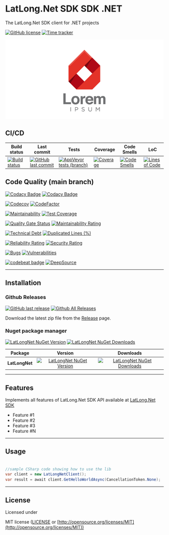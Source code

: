 # LatLong.Net SDK SDK .NET

The LatLong.Net SDK client for .NET projects

[![GitHub license](https://img.shields.io/github/license/guibranco/LatLongNet-SDK-dotnet)](https://github.com/guibranco/LatLongNet-SDK-dotnet)
[![Time tracker](https://wakatime.com/badge/github/guibranco/LatLongNet-SDK-dotnet.svg)](https://wakatime.com/badge/github/guibranco/LatLongNet-SDK-dotnet)

![LatLong.Net SDK logo](logo.png)

## CI/CD

| Build status | Last commit | Tests | Coverage | Code Smells | LoC |
|--------------|-------------|-------|-------|-------|-------|
| [![Build status](https://ci.appveyor.com/api/projects/status/gajgtkyir3osymm9?svg=true)](https://ci.appveyor.com/project/guibranco/LatLongNet-SDK-dotnet) | [![GitHub last commit](https://img.shields.io/github/last-commit/guibranco/LatLongNet-SDK-dotnet/main)](https://github.com/guibranco/LatLongNet-SDK-dotnet) | [![AppVeyor tests (branch)](https://img.shields.io/appveyor/tests/guibranco/LatLongNet-SDK-dotnet/main?compact_message)](https://ci.appveyor.com/project/guibranco/LatLongNet-SDK-dotnet/branch/main/tests) | [![Coverage](https://sonarcloud.io/api/project_badges/measure?project=guibranco_LatLongNet-SDK-dotnet&metric=coverage&branch=main)](https://sonarcloud.io/dashboard?id=guibranco_LatLongNet-SDK-dotnet) | [![Code Smells](https://sonarcloud.io/api/project_badges/measure?project=guibranco_LatLongNet-SDK-dotnet&metric=code_smells&branch=main)](https://sonarcloud.io/dashboard?id=guibranco_LatLongNet-SDK-dotnet) | [![Lines of Code](https://sonarcloud.io/api/project_badges/measure?project=guibranco_LatLongNet-SDK-dotnet&metric=ncloc&branch=main)](https://sonarcloud.io/dashboard?id=guibranco_LatLongNet-SDK-dotnet) |

## Code Quality (main branch)

[![Codacy Badge](https://app.codacy.com/project/badge/Grade/7c0a9bfd74c24d47b015e4e9785a74fa)](https://www.codacy.com/gh/guibranco/LatLongNet-SDK-dotnet/dashboard?utm_source=github.com&amp;utm_medium=referral&amp;utm_content=gguibranco/LatLongNet-SDK-dotnet&amp;utm_campaign=Badge_Grade)
[![Codacy Badge](https://app.codacy.com/project/badge/Coverage/7c0a9bfd74c24d47b015e4e9785a74fa)](https://www.codacy.com/gh/guibranco/LatLongNet-SDK-dotnet/dashboard?utm_source=github.com&utm_medium=referral&utm_content=guibranco/LatLongNet-SDK-dotnet&utm_campaign=Badge_Coverage)

[![Codecov](https://codecov.io/gh/guibranco/LatLongNet-SDK-dotnet/branch/main/graph/badge.svg)](https://codecov.io/gh/guibranco/LatLongNet-SDK-dotnet)
[![CodeFactor](https://www.codefactor.io/repository/github/guibranco/LatLongNet-SDK-dotnet/badge)](https://www.codefactor.io/repository/github/guibranco/LatLongNet-SDK-dotnet)

[![Maintainability](https://api.codeclimate.com/v1/badges/a24886957019038efa02/maintainability)](https://codeclimate.com/github/guibranco/LatLongNet-SDK-dotnet/maintainability)
[![Test Coverage](https://api.codeclimate.com/v1/badges/a24886957019038efa02/test_coverage)](https://codeclimate.com/github/guibranco/LatLongNet-SDK-dotnet/test_coverage)

[![Quality Gate Status](https://sonarcloud.io/api/project_badges/measure?project=guibranco_LatLongNet-SDK-dotnet&metric=alert_status)](https://sonarcloud.io/dashboard?id=guibranco_LatLongNet-SDK-dotnet)
[![Maintainability Rating](https://sonarcloud.io/api/project_badges/measure?project=guibranco_LatLongNet-SDK-dotnet&metric=sqale_rating)](https://sonarcloud.io/dashboard?id=guibranco_LatLongNet-SDK-dotnet)

[![Technical Debt](https://sonarcloud.io/api/project_badges/measure?project=guibranco_LatLongNet-SDK-dotnet&metric=sqale_index)](https://sonarcloud.io/dashboard?id=guibranco_LatLongNet-SDK-dotnet)
[![Duplicated Lines (%)](https://sonarcloud.io/api/project_badges/measure?project=guibranco_LatLongNet-SDK-dotnet&metric=duplicated_lines_density)](https://sonarcloud.io/dashboard?id=guibranco_LatLongNet-SDK-dotnet)

[![Reliability Rating](https://sonarcloud.io/api/project_badges/measure?project=guibranco_LatLongNet-SDK-dotnet&metric=reliability_rating)](https://sonarcloud.io/dashboard?id=guibranco_LatLongNet-SDK-dotnet)
[![Security Rating](https://sonarcloud.io/api/project_badges/measure?project=guibranco_LatLongNet-SDK-dotnet&metric=security_rating)](https://sonarcloud.io/dashboard?id=guibranco_LatLongNet-SDK-dotnet)

[![Bugs](https://sonarcloud.io/api/project_badges/measure?project=guibranco_LatLongNet-SDK-dotnet&metric=bugs)](https://sonarcloud.io/dashboard?id=guibranco_LatLongNet-SDK-dotnet)
[![Vulnerabilities](https://sonarcloud.io/api/project_badges/measure?project=guibranco_LatLongNet-SDK-dotnet&metric=vulnerabilities)](https://sonarcloud.io/dashboard?id=guibranco_LatLongNet-SDK-dotnet)

[![codebeat badge](https://codebeat.co/badges/43e4f0e1-0796-49a9-aad2-7a310712f870)](https://codebeat.co/projects/github-com-guibranco-latlongnet-sdk-dotnet-main)
[![DeepSource](https://app.deepsource.com/gh/guibranco/LatLongNet-SDK-dotnet.svg/?label=active+issues&show_trend=true&token=G4s6g3M58YQcmuFNLVhkT6dC)](https://app.deepsource.com/gh/guibranco/LatLongNet-SDK-dotnet/)

---

## Installation

### Github Releases

[![GitHub last release](https://img.shields.io/github/release-date/guibranco/LatLongNet-SDK-dotnet.svg?style=flat)](https://github.com/guibranco/LatLongNet-SDK-dotnet) [![Github All Releases](https://img.shields.io/github/downloads/guibranco/LatLongNet-SDK-dotnet/total.svg?style=flat)](https://github.com/guibranco/LatLongNet-SDK-dotnet)

Download the latest zip file from the [Release](https://github.com/guibranco/LatLongNet-SDK-dotnet/releases) page.

### Nuget package manager

[![LatLongNet NuGet Version](https://img.shields.io/nuget/v/LatLongNet.svg?style=flat)](https://www.nuget.org/packages/LatLongNet/)
[![LatLongNet NuGet Downloads](https://img.shields.io/nuget/dt/LatLongNet.svg?style=flat)](https://www.nuget.org/packages/LatLongNet/)

| Package | Version | Downloads |
|------------------|:-------:|:-------:|
| **LatLongNet** | [![LatLongNet NuGet Version](https://img.shields.io/nuget/v/LatLongNet.svg?style=flat)](https://www.nuget.org/packages/LatLongNet/) | [![LatLongNet NuGet Downloads](https://img.shields.io/nuget/dt/LatLongNet.svg?style=flat)](https://www.nuget.org/packages/LatLongNet/) |

---

## Features

Implements all features of LatLong.Net SDK API available at [LatLong.Net SDK](https://latlong.net)

- Feature #1
- Feature #2
- Feature #3
- Feature #N

---

## Usage

```cs

//sample CSharp code showing how to use the lib
var client = new LatLongNetClient();
var result = await client.GetHelloWorldAsync(CancellationToken.None);

```

---

## License

Licensed under

MIT license ([LICENSE](https://github.com/guibranco/LatLongNet-SDK-dotnet/blob/main/LICENSE) or [http://opensource.org/licenses/MIT](http://opensource.org/licenses/MIT))
